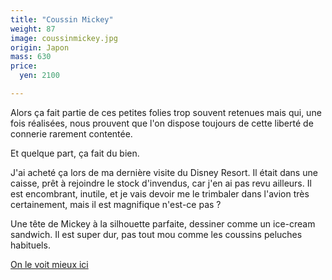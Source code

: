 ```yaml
---
title: "Coussin Mickey"
weight: 87
image: coussinmickey.jpg
origin: Japon
mass: 630
price:
  yen: 2100

---
```


Alors ça fait partie de ces petites folies trop souvent retenues mais qui, une fois réalisées, nous prouvent que l'on dispose toujours de cette liberté de connerie rarement contentée. 

Et quelque part, ça fait du bien. 

J'ai acheté ça lors de ma dernière visite du Disney Resort. Il était dans une caisse, prêt à rejoindre le stock d'invendus, car j'en ai pas revu ailleurs. Il est encombrant, inutile, et je vais devoir me le trimbaler dans l'avion très certainement, mais il est magnifique n'est-ce pas ? 

Une tête de Mickey à la silhouette parfaite, dessiner comme un ice-cream sandwich. Il est super dur, pas tout mou comme les coussins peluches habituels.

[On le voit mieux ici](../images/coussinmickey_gd.jpg)